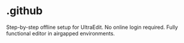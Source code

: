 # .github
Step-by-step offline setup for UltraEdit. No online login required. Fully functional editor in airgapped environments.
